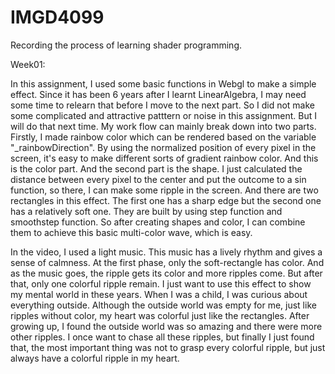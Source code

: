# IMGD4099
Recording the process of learning shader programming.

Week01:

In this assignment, I used some basic functions in Webgl to make a simple effect. Since it has been 6 years after I learnt LinearAlgebra, I may need some time to relearn that before I move to the next part. So I did not make some complicated and attractive patttern or noise in this assignment. But I will do that next time. My work flow can mainly break down into two parts. Firstly, I made rainbow color which can be rendered based on the variable "_rainbowDirection". By using the normalized position of every pixel in the screen, it's easy to make different sorts of gradient rainbow color. And this is the color part. And the second part is the shape. I just calculated the distance between every pixel to the center and put the outcome to a sin function, so there, I can make some ripple in the screen. And there are two rectangles in this effect. The first one has a sharp edge but the second one has a relatively soft one. They are built by using step function and smoothstep function. So after creating shapes and color, I can combine them to achieve this basic multi-color wave, which is easy.

In the video, I used a light music. This music has a lively rhythm and gives a sense of calmness. At the first phase, only the soft-rectangle has color. And as the music goes, the ripple gets its color and more ripples come. But after that, only one colorful ripple remain. I just want to use this effect to show my mental world in these years. When I was a child, I was curious about everything outside. Although the outside world was empty for me, just like ripples without color, my heart was colorful just like the rectangles. After growing up, I found the outside world was so amazing and there were more other ripples. I once want to chase all these ripples, but finally I just found that, the most important thing was not to grasp every colorful ripple, but just always have a colorful ripple in my heart.
